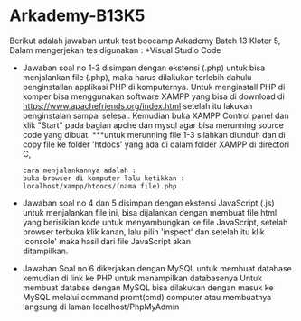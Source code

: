 # Arkademy-B13K5

Berikut adalah jawaban untuk test boocamp Arkademy Batch 13 Kloter 5,
Dalam mengerjekan tes digunakan :
*Visual Studio Code

- Jawaban soal no 1-3 disimpan dengan ekstensi (.php)
      untuk bisa menjalankan file (.php), maka harus dilakukan terlebih dahulu penginstallan applikasi PHP di komputernya.
      Untuk menginstall PHP di komper bisa menggunakan software XAMPP yang bisa di download di https://www.apachefriends.org/index.html
      setelah itu lakukan penginstalan sampai selesai.
      Kemudian buka XAMPP Control panel dan klik "Start" pada bagian apche dan mysql agar bisa merunning source code yang dibuat.
      ***untuk merunning file 1-3 silahkan diunduh dan di copy file ke folder 'htdocs' yang ada di dalam folder XAMPP di directori C,
      
      cara menjalankannya adalah :
      buka browser di komputer lalu ketikkan :
      localhost/xampp/htdocs/(nama file).php


- Jawaban soal no 4 dan 5 disimpan dengan ekstensi JavaScript (.js)
      untuk menjalankan file ini, bisa dijalankan dengan membuat file html yang berisikian kode untuk menyambungkan ke file JavaScript,
      setelah browser terbuka klik kanan, lalu pilih 'inspect' dan setelah itu klik 'console' maka hasil dari file JavaScript akan   
      ditampilkan.

- Jawaban Soal no 6 dikerjakan dengan MySQL untuk membuat database kemudian di link ke PHP untuk menampilkan databasenya
       Untuk membuat databse dengan MySQL bisa dilakukan dengan masuk ke MySQL melalui command promt(cmd) computer atau membuatnya 
       langsung di laman localhost/PhpMyAdmin
